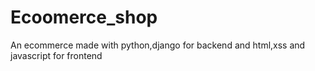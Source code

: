 # Ecoomerce_shop
An ecommerce made with python,django for backend and html,xss and javascript for frontend

